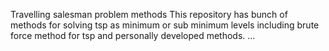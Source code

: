 Travelling salesman problem methods
This repository has bunch of methods for solving tsp as minimum or sub minimum levels
including brute force method for tsp and personally developed methods.
...
